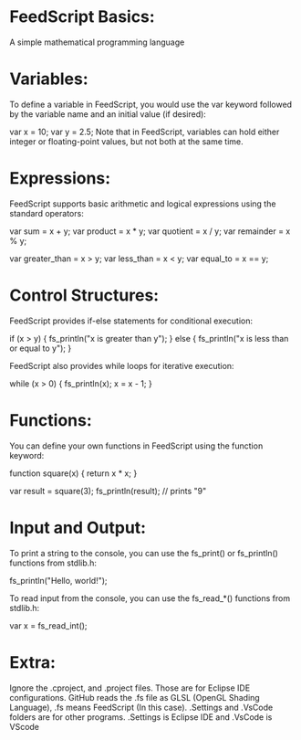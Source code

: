 # FeedScript Basics:
A simple mathematical programming language

# Variables:
To define a variable in FeedScript, you would use the var keyword followed by the variable name and an initial value (if desired):

var x = 10;
var y = 2.5;
Note that in FeedScript, variables can hold either integer or floating-point values, but not both at the same time.

# Expressions:
FeedScript supports basic arithmetic and logical expressions using the standard operators:

var sum = x + y;
var product = x * y;
var quotient = x / y;
var remainder = x % y;

var greater_than = x > y;
var less_than = x < y;
var equal_to = x == y;

# Control Structures:
FeedScript provides if-else statements for conditional execution:

if (x > y) {
    fs_println("x is greater than y");
} else {
    fs_println("x is less than or equal to y");
}

FeedScript also provides while loops for iterative execution:

while (x > 0) {
    fs_println(x);
    x = x - 1;
}

# Functions:
You can define your own functions in FeedScript using the function keyword:

function square(x) {
    return x * x;
}

var result = square(3);
fs_println(result); // prints "9"

# Input and Output:
To print a string to the console, you can use the fs_print() or fs_println() functions from stdlib.h:

fs_println("Hello, world!");

To read input from the console, you can use the fs_read_*() functions from stdlib.h:

var x = fs_read_int();

# Extra:
Ignore the .cproject, and .project files. Those are for Eclipse IDE configurations. GitHub reads the .fs file as GLSL (OpenGL Shading Language), .fs means FeedScript (In this case). .Settings and .VsCode folders are for other programs. .Settings is Eclipse IDE and .VsCode is VScode
